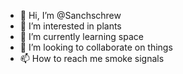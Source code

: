 - 👋 Hi, I’m @Sanchschrew
- 👀 I’m interested in plants
- 🌱 I’m currently learning space
- 💞️ I’m looking to collaborate on things
- 📫 How to reach me smoke signals

<!---
Sanchschrew/Sanchschrew is a ✨ special ✨ repository because its `README.md` (this file) appears on your GitHub profile.
You can click the Preview link to take a look at your changes.
--->
